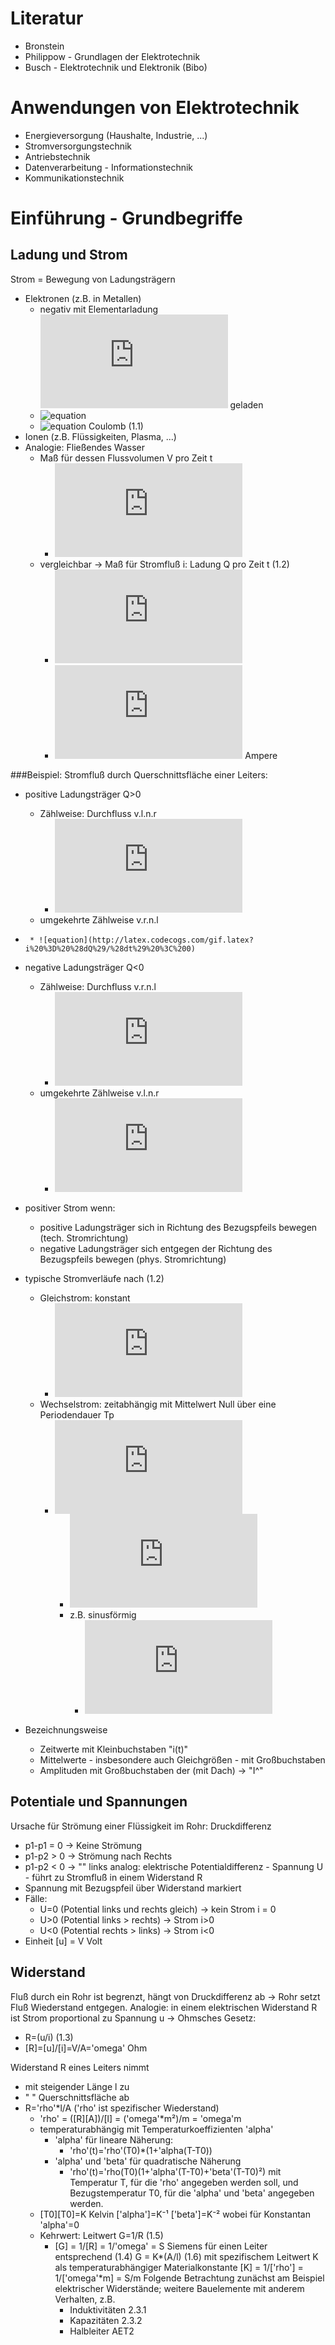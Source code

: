 # Literatur

* Bronstein 
* Philippow - Grundlagen der Elektrotechnik
* Busch - Elektrotechnik und Elektronik (Bibo)

# Anwendungen von Elektrotechnik

* Energieversorgung (Haushalte, Industrie, ...)
* Stromversorgungstechnik
* Antriebstechnik
* Datenverarbeitung - Informationstechnik
* Kommunikationstechnik

# Einführung - Grundbegriffe

## Ladung und Strom

Strom = Bewegung von Ladungsträgern
* Elektronen (z.B. in Metallen)
	* negativ mit Elementarladung ![equation](http://latex.codecogs.com/gif.latex?Q%3D-e) geladen
	* ![equation](http://latex.codecogs.com/gif.latex?e=1,602*10⁻¹⁹C)
	* ![equation](http://latex.codecogs.com/gif.latex?[Q]=[e]=C) Coulomb (1.1)
* Ionen (z.B. Flüssigkeiten, Plasma, ...)
* Analogie: Fließendes Wasser
	* Maß für dessen Flussvolumen V pro Zeit t
		* ![equation](http://latex.codecogs.com/gif.latex?%5Cfrac%7Bdv%7D%7Bdt%7D)
	* vergleichbar -> Maß für Stromfluß i: Ladung Q pro Zeit t (1.2) 
		* ![equation](http://latex.codecogs.com/gif.latex?i%3D%5Cfrac%7BdQ%7D%7Bdt%7D) 
		* ![equation](http://latex.codecogs.com/gif.latex?%5Bi%5D%20%3D%20%5BQ%5D/%5Bt%5D%20%3D%20C/s%20%3D%20A) Ampere

###Beispiel: Stromfluß durch Querschnittsfläche einer Leiters:

* positive Ladungsträger Q>0
	* Zählweise: Durchfluss v.l.n.r 
		* ![equation](http://latex.codecogs.com/gif.latex?i%20%3D%20%28dQ%29/%28dt%29%20%3E%200)
	* umgekehrte Zählweise v.r.n.l 
 * 		* ![equation](http://latex.codecogs.com/gif.latex?i%20%3D%20%28dQ%29/%28dt%29%20%3C%200)
* negative Ladungsträger Q<0
	* Zählweise: Durchfluss v.r.n.l 
		* ![equation](http://latex.codecogs.com/gif.latex?i%20%3D%20%28dQ%29/%28dt%29%20%3E%200)
	* umgekehrte Zählweise v.l.n.r 
		* ![equation](http://latex.codecogs.com/gif.latex?i%20%3D%20%28dQ%29/%28dt%29%20%3C%200)

* positiver Strom wenn:
	* positive Ladungsträger sich in Richtung des Bezugspfeils bewegen (tech. Stromrichtung)
	* negative Ladungsträger sich entgegen der Richtung des Bezugspfeils bewegen (phys. Stromrichtung)

* typische Stromverläufe nach (1.2)
	* Gleichstrom: konstant
		* ![equation](http://latex.codecogs.com/gif.latex?%28dQ%29/%28dt%29%3DI) 
	* Wechselstrom: zeitabhängig mit Mittelwert Null über eine Periodendauer Tp
		* ![equation](http://latex.codecogs.com/gif.latex?%28dQ%29/%28dt%29%3Di%28t%29) 
			* ![equation](http://latex.codecogs.com/gif.latex?%281/T_p%29*%5Cint_T_p%28i%28t%29dt%29%3D0)
			* z.B. sinusförmig
				* ![equation](http://latex.codecogs.com/gif.latex?i%28t%29%3Dsin%28wt%29%3Dsin%28%28%282%5Cpi%29/T_p%29*t%29)

* Bezeichnungsweise
	* Zeitwerte mit Kleinbuchstaben "i(t)"
	* Mittelwerte - insbesondere auch Gleichgrößen - mit Großbuchstaben
	* Amplituden mit Großbuchstaben der (mit Dach) -> "I^"

## Potentiale und Spannungen

Ursache für Strömung einer Flüssigkeit im Rohr: Druckdifferenz
* p1-p1 = 0 -> Keine Strömung
* p1-p2 > 0 -> Strömung nach Rechts
* p1-p2 < 0 -> "" links
analog: elektrische Potentialdifferenz - Spannung U - führt zu Stromfluß in einem Widerstand R
* Spannung mit Bezugspfeil über Widerstand markiert
* Fälle:
	* U=0 (Potential links und rechts gleich) -> kein Strom i = 0
	* U>0 (Potential links > rechts) -> Strom i>0
	* U<0 (Potential rechts > links) -> Strom i<0
* Einheit [u] = V Volt

## Widerstand
Fluß durch ein Rohr ist begrenzt, hängt von Druckdifferenz ab -> Rohr setzt Fluß Wiederstand entgegen.
Analogie: in einem elektrischen Widerstand R ist Strom proportional zu Spannung u -> Ohmsches Gesetz:
* R=(u/i) (1.3)
* [R]=[u]/[i]=V/A='omega' Ohm 

Widerstand R eines Leiters nimmt
* mit steigender Länge l zu
* " " Querschnittsfläche ab
* R='rho'*l/A ('rho' ist spezifischer Wiederstand)
	* 'rho' = ([R][A])/[l] = ('omega'*m²)/m = 'omega'm
	* temperaturabhängig mit Temperaturkoeffizienten 'alpha'
		* 'alpha' für lineare Näherung:
			* 'rho'(t)='rho'(T0)*(1+'alpha(T-T0))
		* 'alpha' und 'beta' für quadratische Näherung
			* 'rho'(t)='rho(T0)(1+'alpha'(T-T0)+'beta'(T-T0)²)
	mit Temperatur T, für die 'rho' angegeben werden soll, und Bezugstemperatur T0,
	für die 'alpha' und 'beta' angegeben werden.
	* [T0][T0]=K Kelvin ['alpha']=K⁻¹ ['beta']=K⁻² wobei für Konstantan 'alpha'=0
	* Kehrwert: Leitwert G=1/R (1.5)
		* [G] = 1/[R] = 1/'omega' = S Siemens
		für einen Leiter entsprechend (1.4) G = K*(A/l) (1.6)
		mit spezifischem Leitwert K als temperaturabhängiger Materialkonstante
		[K] = 1/['rho'] = 1/['omega'*m] = S/m
		Folgende Betrachtung zunächst am Beispiel elektrischer Widerstände; weitere Bauelemente mit anderem Verhalten, z.B.
			* Induktivitäten 2.3.1
			* Kapazitäten 2.3.2
			* Halbleiter AET2
